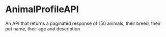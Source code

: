 # AnimalProfileAPI
An API that returns a paginated response of 150 animals, their breed, their pet name, their age and description
